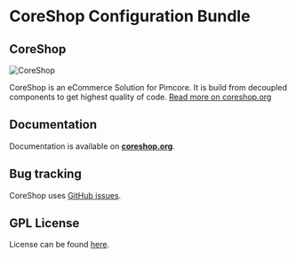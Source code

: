 CoreShop Configuration Bundle
==================

CoreShop
------

![CoreShop](http://www.coreshop.org/assets/img/coreshop-logo.svg)

CoreShop is an eCommerce Solution for Pimcore. It is build from decoupled components to get highest quality of code. [Read more on coreshop.org](http://www.coreshop.org)

Documentation
-------------

Documentation is available on [**coreshop.org**](https://www.coreshop.org/docs/2.1.0/Bundles/Configuration_Bundle.html).

Bug tracking
------------

CoreShop uses [GitHub issues](https://github.com/CoreShop/coreshop/issues).

GPL License
-----------

License can be found [here](https://github.com/coreshop/CoreShop/blob/master/LICENSE.md).